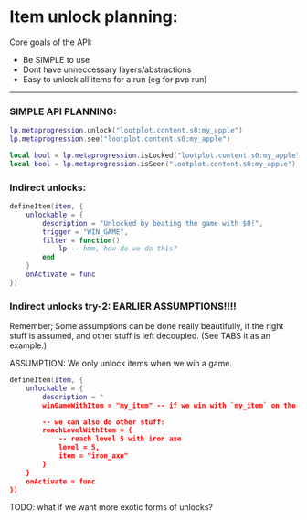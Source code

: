 
# Item unlock planning:

Core goals of the API:
- Be SIMPLE to use
- Dont have unneccessary layers/abstractions
- Easy to unlock all items for a run (eg for pvp run)


---

### SIMPLE API PLANNING:
```lua
lp.metaprogression.unlock("lootplot.content.s0:my_apple")
lp.metaprogression.see("lootplot.content.s0:my_apple")

local bool = lp.metaprogression.isLocked("lootplot.content.s0:my_apple")
local bool = lp.metaprogression.isSeen("lootplot.content.s0:my_apple")
```


### Indirect unlocks:
```lua
defineItem(item, {
    unlockable = {
        description = "Unlocked by beating the game with $0!",
        trigger = "WIN_GAME",
        filter = function()
            lp -- hmm, how do we do this?
        end
    }
    onActivate = func    
})
```


### Indirect unlocks try-2: EARLIER ASSUMPTIONS!!!!
Remember; Some assumptions can be done really beautifully, if the right stuff is assumed, and other stuff is left decoupled.
(See TABS it as an example.)

ASSUMPTION:
We only unlock items when we win a game.


```lua
defineItem(item, {
    unlockable = {
        description = "
        winGameWithItem = "my_item" -- if we win with `my_item` on the plot

        -- we can also do other stuff:
        reachLevelWithItem = {
            -- reach level 5 with iron axe
            level = 5,
            item = "iron_axe"
        }
    }
    onActivate = func    
})
```

TODO: what if we want more exotic forms of unlocks?